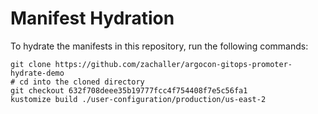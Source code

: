 # Manifest Hydration

To hydrate the manifests in this repository, run the following commands:

```shell
git clone https://github.com/zachaller/argocon-gitops-promoter-hydrate-demo
# cd into the cloned directory
git checkout 632f708deee35b19777fcc4f754408f7e5c56fa1
kustomize build ./user-configuration/production/us-east-2
```
